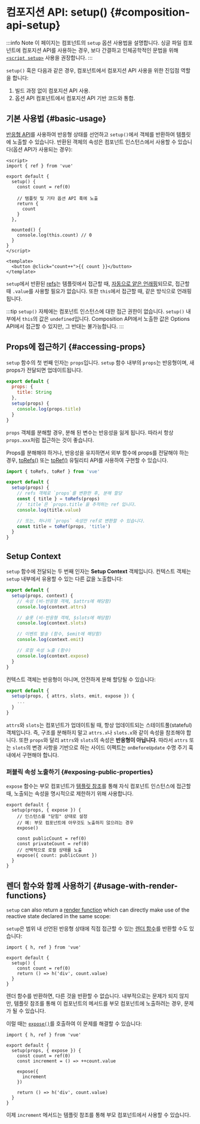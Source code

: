 # 컴포지션 API: setup() {#composition-api-setup}

:::info Note
이 페이지는 컴포넌트의 `setup` 옵션 사용법을 설명합니다.
싱글 파일 컴포넌트에 컴포지션 API를 사용하는 경우,
보다 간결하고 인체공학적인 문법을 위해 [`<script setup>`](/api/sfc-script-setup.html) 사용을 권장합니다.
:::

`setup()` 훅은 다음과 같은 경우, 컴포넌트에서 컴포지션 API 사용을 위한 진입점 역할을 합니다:

1. 빌드 과정 없이 컴포지션 API 사용.
2. 옵션 API 컴포넌트에서 컴포지션 API 기반 코드와 통합.

## 기본 사용법 {#basic-usage}

[반응형 API](./reactivity-core.html)를 사용하여 반응형 상태를 선언하고 `setup()`에서 객체를 반환하여 템플릿에 노출할 수 있습니다.
반환된 객체의 속성은 컴포넌트 인스턴스에서 사용할 수 있습니다(옵션 API가 사용되는 경우):

```vue
<script>
import { ref } from 'vue'

export default {
  setup() {
    const count = ref(0)

    // 템플릿 및 기타 옵션 API 훅에 노출
    return {
      count
    }
  },

  mounted() {
    console.log(this.count) // 0
  }
}
</script>

<template>
  <button @click="count++">{{ count }}</button>
</template>
```

`setup`에서 반환된 [refs](/api/reactivity-core.html#ref)는 템플릿에서 접근할 때,
[자동으로 얕은 언래핑](/guide/essentials/reactivity-fundamentals.html#deep-reactivity)되므로, 접근할 때 `.value`를 사용할 필요가 없습니다.
또한 `this`에서 접근할 때, 같은 방식으로 언래핑 됩니다.

:::tip
`setup()` 자체에는 컴포넌트 인스턴스에 대한 접근 권한이 없습니다.
`setup()` 내부에서 `this`의 값은 `undefined`입니다.
Composition API에서 노출한 값은 Options API에서 접근할 수 있지만, 그 반대는 불가능합니다.
:::

## Props에 접근하기 {#accessing-props}

`setup` 함수의 첫 번째 인자는 `props`입니다.
`setup` 함수 내부의 `props`는 반응형이며, 새 props가 전달되면 업데이트됩니다.

```js
export default {
  props: {
    title: String
  },
  setup(props) {
    console.log(props.title)
  }
}
```

`props` 객체를 분해할 경우, 분해 된 변수는 반응성을 잃게 됩니다.
따라서 항상 `props.xxx`처럼 접근하는 것이 좋습니다.

Props를 분해해야 하거나, 반응성을 유지하면서 외부 함수에 props를 전달해야 하는 경우,
[toRefs()](./reactivity-utilities.html#torefs) 또는 [toRef()](/api/reactivity-utilities.html#toref) 유틸리티 API를 사용하여 구현할 수 있습니다.

```js
import { toRefs, toRef } from 'vue'

export default {
  setup(props) {
    // refs 객체로 `props`를 변환한 후, 분해 할당
    const { title } = toRefs(props)
    // `title`은 `props.title`을 추적하는 ref 입니다.
    console.log(title.value)

    // 또는, 하나의 `props` 속성만 ref로 변환할 수 있습니다.
    const title = toRef(props, 'title')
  }
}
```

## Setup Context

`setup` 함수에 전달되는 두 번째 인자는 **Setup Context** 객체입니다.
컨텍스트 객체는 `setup` 내부에서 유용할 수 있는 다른 값을 노출합니다:

```js
export default {
  setup(props, context) {
    // 속성 (비-반응형 객체, $attrs에 해당함)
    console.log(context.attrs)

    // 슬롯 (비-반응형 객체, $slots에 해당함)
    console.log(context.slots)

    // 이벤트 발송 (함수, $emit에 해당함)
    console.log(context.emit)

    // 로컬 속성 노출 (함수)
    console.log(context.expose)
  }
}
```

컨텍스트 객체는 반응형이 아니며, 안전하게 분해 할당될 수 있습니다:

```js
export default {
  setup(props, { attrs, slots, emit, expose }) {
    ...
  }
}
```

`attrs`와 `slots`는 컴포넌트가 업데이트될 때, 항상 업데이트되는 스테이트풀(stateful) 객체입니다.
즉, 구조를 분해하지 말고 `attrs.x`나 `slots.x`와 같이 속성을 참조해야 합니다.
또한 `props`와 달리 `attrs`와 `slots`의 속성은 **반응형이 아닙니다**.
따라서 `attrs` 또는 `slots`의 변경 사항을 기반으로 하는 사이드 이펙트는 `onBeforeUpdate` 수명 주기 훅 내에서 구현해야 합니다.

### 퍼블릭 속성 노출하기 {#exposing-public-properties}

`expose` 함수는 부모 컴포넌트가 [템플릿 참조](/guide/essentials/template-refs.html#ref-on-component)를 통해 자식 컴포넌트 인스턴스에 접근할 때,
노출되는 속성을 명시적으로 제한하기 위해 사용합니다.

```js{5,10}
export default {
  setup(props, { expose }) {
    // 인스턴스를 "닫힘" 상태로 설정
    // 예: 부모 컴포넌트에 아무것도 노출하지 않으려는 경우
    expose()

    const publicCount = ref(0)
    const privateCount = ref(0)
    // 선택적으로 로컬 상태를 노출
    expose({ count: publicCount })
  }
}
```

## 렌더 함수와 함께 사용하기 {#usage-with-render-functions}

`setup` can also return a [render function](/guide/extras/render-function.html) which can directly make use of the reactive state declared in the same scope:

`setup`은 범위 내 선언된 반응형 상태에 직접 접근할 수 있는 [렌더 함수](/guide/extras/render-function.html)를 반환할 수도 있습니다:

```js{6}
import { h, ref } from 'vue'

export default {
  setup() {
    const count = ref(0)
    return () => h('div', count.value)
  }
}
```

렌더 함수를 반환하면, 다른 것을 반환할 수 없습니다.
내부적으로는 문제가 되지 않지만,
템플릿 참조를 통해 이 컴포넌트의 메서드를 부모 컴포넌트에 노출하려는 경우,
문제가 될 수 있습니다.

이럴 때는 [`expose()`](#exposing-public-properties)를 호출하여 이 문제를 해결할 수 있습니다:

```js{8-10}
import { h, ref } from 'vue'

export default {
  setup(props, { expose }) {
    const count = ref(0)
    const increment = () => ++count.value

    expose({
      increment
    })

    return () => h('div', count.value)
  }
}
```

이제 `increment` 메서드는 템플릿 참조를 통해 부모 컴포넌트에서 사용할 수 있습니다.
